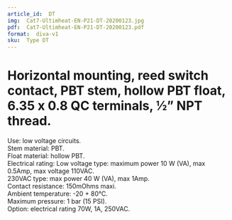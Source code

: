 ```yaml
---
article_id:  DT
img:  Cat7-Ultimheat-EN-P21-DT-20200123.jpg
pdf:  Cat7-Ultimheat-EN-P21-DT-20200123.pdf
format:  diva-v1
sku:  Type DT
---
```


# Horizontal mounting, reed switch contact, PBT stem, hollow PBT float, 6.35 x 0.8 QC terminals, ½” NPT thread.

Use: low voltage circuits.  
Stem material: PBT.  
Float material: hollow PBT.  
Electrical rating:
Low voltage type: maximum power 10 W (VA), max 0.5Amp, max voltage 110VAC.   
230VAC type: max power 40 W (VA), max 1Amp.  
Contact resistance: 150mOhms maxi.  
Ambient temperature: -20 + 80°C.  
Maximum pressure: 1 bar (15 PSI).  
Option: electrical rating 70W, 1A, 250VAC.  

